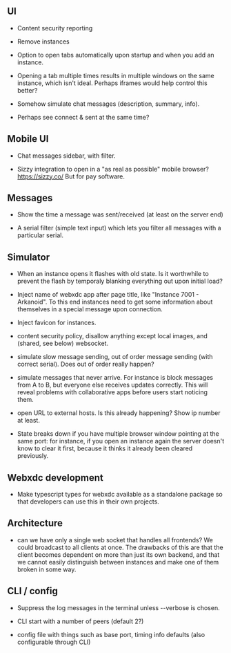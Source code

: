 ## UI

- Content security reporting

- Remove instances

- Option to open tabs automatically upon startup and when you add an instance.

- Opening a tab multiple times results in multiple windows on the same
  instance, which isn't ideal. Perhaps iframes would help control this better?

- Somehow simulate chat messages (description, summary, info).

- Perhaps see connect & sent at the same time?

## Mobile UI

- Chat messages sidebar, with filter.

- Sizzy integration to open in a "as real as possible" mobile browser?
  https://sizzy.co/ But for pay software.

## Messages

- Show the time a message was sent/received (at least on the server end)

- A serial filter (simple text input) which lets you filter all messages with a
  particular serial.

## Simulator

- When an instance opens it flashes with old state. Is it worthwhile to prevent
  the flash by temporaly blanking everything out upon initial load?

- Inject name of webxdc app after page title, like "Instance 7001 - Arkanoid".
  To this end instances need to get some information about themselves in a
  special message upon connection.

- Inject favicon for instances.

- content security policy, disallow anything except local images,
  and (shared, see below) websocket.

- simulate slow message sending, out of order message sending (with correct
  serial). Does out of order really happen?

- simulate messages that never arrive. For instance is block messages from A to
  B, but everyone else receives updates correctly. This will reveal problems
  with collaborative apps before users start noticing them.

- open URL to external hosts. Is this already happening? Show ip number at
  least.

- State breaks down if you have multiple browser window pointing at the same
  port: for instance, if you open an instance again the server doesn't know to
  clear it first, because it thinks it already been cleared previously.

## Webxdc development

- Make typescript types for webxdc available as a standalone package so that
  developers can use this in their own projects.

## Architecture

- can we have only a single web socket that handles all frontends? We could
  broadcast to all clients at once. The drawbacks of this are that the client
  becomes dependent on more than just its own backend, and that we cannot
  easily distinguish between instances and make one of them broken in some way.

## CLI / config

- Suppress the log messages in the terminal unless --verbose is chosen.

- CLI start with a number of peers (default 2?)

- config file with things such as base port, timing info defaults (also
  configurable through CLI)
